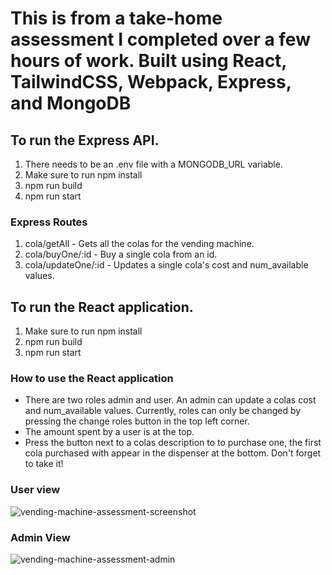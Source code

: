 # This is from a take-home assessment I completed over a few hours of work. Built using React, TailwindCSS, Webpack, Express, and MongoDB
## To run the Express API.
  1. There needs to be an .env file with a MONGODB_URL variable.
  2. Make sure to run npm install
  3. npm run build
  4. npm run start
### Express Routes
  1. cola/getAll
    - Gets all the colas for the vending machine.
  2. cola/buyOne/:id
    - Buy a single cola from an id.
  3. cola/updateOne/:id
    - Updates a single cola's cost and num_available values.
  
## To run the React application.
  1. Make sure to run npm install
  2. npm run build
  3. npm run start
  
### How to use the React application
  - There are two roles admin and user. An admin can update a colas cost and num_available values. Currently, roles can only be changed by pressing the change roles button in the top left corner.
  - The amount spent by a user is at the top.
  - Press the button next to a colas description to to purchase one, the first cola purchased with appear in the dispenser at the bottom. Don't forget to take it!
  
### User view
![vending-machine-assessment-screenshot](https://user-images.githubusercontent.com/50780917/176020262-0f152fa8-b43e-42a0-a334-c53b83bebb14.png)

### Admin View
![vending-machine-assessment-admin](https://user-images.githubusercontent.com/50780917/176021838-a2b5fe89-a757-421a-878b-42b51bb84314.png)
